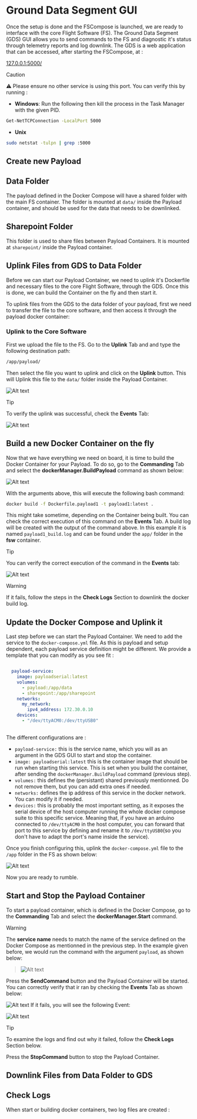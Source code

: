 # Ground Data Segment GUI

Once the setup is done and the FSCompose is launched, we are ready to interface with the core Flight Software (FS). The Ground Data Segment (GDS) GUI allows you to send commands to the FS and diagnostic it's status through telemetry reports and log downlink. The GDS is a web application that can be accessed, after starting the FSCompose, at :

[127.0.0.1:5000/](http://127.0.0.1:5000/)

> [!CAUTION]
> ⚠️ Please ensure no other service is using this port. You can verify this by running : 

- **Windows**: Run the following then kill the process in the Task Manager with the given PID.
```bash
Get-NetTCPConnection -LocalPort 5000
```

- **Unix**
```bash
sudo netstat -tulpn | grep :5000
```

## Create new Payload

## Data Folder

The payload defined in the Docker Compose will have a shared folder with the main FS container. The folder is mounted at `data/` inside the Payload container, and should be used for the data that needs to be downlinked. 

## Sharepoint Folder

This folder is used to share files between Payload Containers. It is mounted at `sharepoint/` inside the Payload container.  

## Uplink Files from GDS to Data Folder
Before we can start our Payload Container, we need to uplink it's Dockerfile and necessary files to the core Flight Software, through the GDS. Once this is done, we can build the Container on the fly and then start it. 


To uplink files from the GDS to the data folder of your payload, first we need to transfer the file to the core software, and then access it through the payload docker container: 

### Uplink to the Core Software
First we upload the file to the FS. Go to the **Uplink** Tab and and type the following destination path:

   ```bash
   /app/payload/
   ```
   
Then select the file you want to uplink and click on the **Uplink** button. This will Uplink this file to the `data/` folder inside the Payload Container.


![Alt text](imgs/uplink-image.png)

> [!TIP]
> To verify the uplink was successful, check the **Events** Tab:

![Alt text](imgs/uplink.png)



## Build a new Docker Container on the fly
Now that we have everything we need on board, it is time to build the Docker Container for your Payload. To do so, go to the **Commanding** Tab and select the **dockerManager.BuildPayload** command as shown below:

   ![Alt text](imgs/build-payload.png)

With the arguments above, this will execute the following bash command:

   ```bash
   docker build -f Dockerfile.payload1 -t payload1:latest .
   ```
This might take sometime, depending on the Container being built. You can check the correct execution of this command on the **Events** Tab. A build log will be created with the output of the command above. In this example it is named `payload1_build.log` and can be found under the `app/` folder in the **fsw** container.


> [!TIP]
> You can verify the correct execution of the command in the **Events** tab: 

![Alt text](imgs/build-success.png)

> [!WARNING]
> If it fails, follow the steps in the **Check Logs** Section to downlink the docker build log.

## Update the Docker Compose and Uplink it 

Last step before we can start the Payload Container. We need to add the service to the `docker-compose.yml` file. As this is payload and setup dependent, each payload service definition might be different. We provide a template that you can modify as you see fit : 

```yaml

  payload-service:
    image: payloadserial:latest
    volumes:
      - payload:/app/data
      - sharepoint:/app/sharepoint
    networks:
      my_network:
        ipv4_address: 172.30.0.10
    devices:
      - "/dev/ttyACM0:/dev/ttyUSB0"           
               
```
The different configurations are : 

- `payload-service:` this is the service name, which you will as an argument in the GDS GUI to start and stop the container.
- `image: payloadserial:latest` this is the container image that should be run when starting this service. This is set when you build the container, after sending the `dockerManager.BuildPayload` command (previous step).
- `volumes:` this defines the (persistant) shared previously mentionned. Do not remove them, but you can add extra ones if needed.
- `networks:` defines the ip address of this service in the docker network. You can modify it if needed.
- `devices:` this is probably the most important setting, as it exposes the serial device of the host computer running the whole docker compose suite to this specific service. Meaning that, if you have an arduino connected to `/dev/ttyACM0` in the host computer, you can forward that port to this service by defining and rename it to `/dev/ttyUSB0`(so you don't have to adapt the port's name inside the service). 

Once you finish configuring this, uplink the `docker-compose.yml` file to the `/app` folder in the FS as shown below:

![Alt text](imgs/docker-compose.png)

Now you are ready to rumble.

## Start and Stop the Payload Container

To start a payload container, which is defined in the Docker Compose, go to the **Commanding** Tab and select the **dockerManager.Start** command.

> [!WARNING]
> The **service name** needs to match the name of the service defined on the Docker Compose as mentionned in the previous step. In the example given before, we would run the command with the argument `payload`, as shown below:

> ![Alt text](imgs/payload-start.png)


Press the **SendCommand** button and the Payload Container will be started. You can correctly verify that ir ran by checking the **Events** Tab as shown below:

![Alt text](imgs/start-success.png)
If it fails, you will see the following Event:

![Alt text](imgs/fail-event.png)

> [!TIP]
> To examine the logs and find out why it failed, follow the **Check Logs** Section below.



Press the **StopCommand** button to stop the Payload Container.


## Downlink Files from Data Folder to GDS

## Check Logs

When start or building docker containers, two log files are created : 

   


